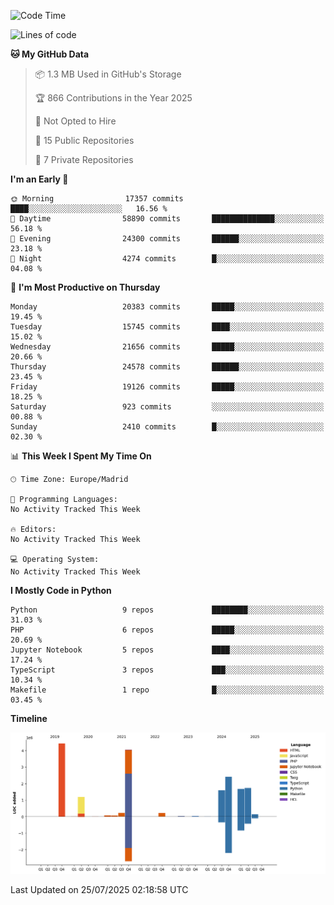 <!--START_SECTION:waka-->
![Code Time](http://img.shields.io/badge/Code%20Time-839%20hrs%2038%20mins-blue)

![Lines of code](https://img.shields.io/badge/From%20Hello%20World%20I%27ve%20Written-17.9%20million%20lines%20of%20code-blue)

**🐱 My GitHub Data** 

> 📦 1.3 MB Used in GitHub's Storage 
 > 
> 🏆 866 Contributions in the Year 2025
 > 
> 🚫 Not Opted to Hire
 > 
> 📜 15 Public Repositories 
 > 
> 🔑 7 Private Repositories 
 > 
**I'm an Early 🐤** 

```text
🌞 Morning                17357 commits       ████░░░░░░░░░░░░░░░░░░░░░   16.56 % 
🌆 Daytime                58890 commits       ██████████████░░░░░░░░░░░   56.18 % 
🌃 Evening                24300 commits       ██████░░░░░░░░░░░░░░░░░░░   23.18 % 
🌙 Night                  4274 commits        █░░░░░░░░░░░░░░░░░░░░░░░░   04.08 % 
```
📅 **I'm Most Productive on Thursday** 

```text
Monday                   20383 commits       █████░░░░░░░░░░░░░░░░░░░░   19.45 % 
Tuesday                  15745 commits       ████░░░░░░░░░░░░░░░░░░░░░   15.02 % 
Wednesday                21656 commits       █████░░░░░░░░░░░░░░░░░░░░   20.66 % 
Thursday                 24578 commits       ██████░░░░░░░░░░░░░░░░░░░   23.45 % 
Friday                   19126 commits       █████░░░░░░░░░░░░░░░░░░░░   18.25 % 
Saturday                 923 commits         ░░░░░░░░░░░░░░░░░░░░░░░░░   00.88 % 
Sunday                   2410 commits        █░░░░░░░░░░░░░░░░░░░░░░░░   02.30 % 
```


📊 **This Week I Spent My Time On** 

```text
🕑︎ Time Zone: Europe/Madrid

💬 Programming Languages: 
No Activity Tracked This Week

🔥 Editors: 
No Activity Tracked This Week

💻 Operating System: 
No Activity Tracked This Week
```

**I Mostly Code in Python** 

```text
Python                   9 repos             ████████░░░░░░░░░░░░░░░░░   31.03 % 
PHP                      6 repos             █████░░░░░░░░░░░░░░░░░░░░   20.69 % 
Jupyter Notebook         5 repos             ████░░░░░░░░░░░░░░░░░░░░░   17.24 % 
TypeScript               3 repos             ███░░░░░░░░░░░░░░░░░░░░░░   10.34 % 
Makefile                 1 repo              █░░░░░░░░░░░░░░░░░░░░░░░░   03.45 % 
```



**Timeline**

![Lines of Code chart](https://raw.githubusercontent.com/danisoronellas/danisoronellas/main/assets/bar_graph.png)


 Last Updated on 25/07/2025 02:18:58 UTC
<!--END_SECTION:waka-->
